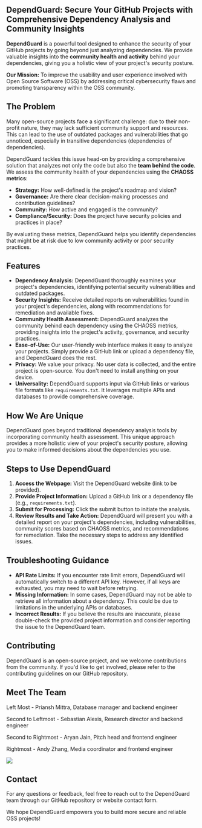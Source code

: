 ## DependGuard: Secure Your GitHub Projects with Comprehensive Dependency Analysis and Community Insights

**DependGuard** is a powerful tool designed to enhance the security of your GitHub projects by going beyond just analyzing dependencies. We provide valuable insights into the **community health and activity** behind your dependencies, giving you a holistic view of your project's security posture. 

**Our Mission:** To improve the usability and user experience involved with Open Source Software (OSS) by addressing critical cybersecurity flaws and promoting transparency within the OSS community.

## The Problem

Many open-source projects face a significant challenge: due to their non-profit nature, they may lack sufficient community support and resources. This can lead to the use of outdated packages and vulnerabilities that go unnoticed, especially in transitive dependencies (dependencies of dependencies). 

DependGuard tackles this issue head-on by providing a comprehensive solution that analyzes not only the code but also the **team behind the code**. We assess the community health of your dependencies using the **CHAOSS metrics**:

- **Strategy:** How well-defined is the project's roadmap and vision?
- **Governance:** Are there clear decision-making processes and contribution guidelines?
- **Community:** How active and engaged is the community?
- **Compliance/Security:** Does the project have security policies and practices in place?

By evaluating these metrics, DependGuard helps you identify dependencies that might be at risk due to low community activity or poor security practices.

## Features

- **Dependency Analysis:** DependGuard thoroughly examines your project's dependencies, identifying potential security vulnerabilities and outdated packages.
- **Security Insights:** Receive detailed reports on vulnerabilities found in your project's dependencies, along with recommendations for remediation and available fixes.
- **Community Health Assessment:** DependGuard analyzes the community behind each dependency using the CHAOSS metrics, providing insights into the project's activity, governance, and security practices.
- **Ease-of-Use:** Our user-friendly web interface makes it easy to analyze your projects. Simply provide a GitHub link or upload a dependency file, and DependGuard does the rest.
- **Privacy:** We value your privacy. No user data is collected, and the entire project is open-source. You don't need to install anything on your device.
- **Universality:** DependGuard supports input via GitHub links or various file formats like `requirements.txt`. It leverages multiple APIs and databases to provide comprehensive coverage.

## How We Are Unique

DependGuard goes beyond traditional dependency analysis tools by incorporating community health assessment. This unique approach provides a more holistic view of your project's security posture, allowing you to make informed decisions about the dependencies you use.

## Steps to Use DependGuard

1. **Access the Webpage:** Visit the DependGuard website (link to be provided).
2. **Provide Project Information:** Upload a GitHub link or a dependency file (e.g., `requirements.txt`).
3. **Submit for Processing:** Click the submit button to initiate the analysis.
4. **Review Results and Take Action:** DependGuard will present you with a detailed report on your project's dependencies, including vulnerabilities, community scores based on CHAOSS metrics, and recommendations for remediation. Take the necessary steps to address any identified issues.

## Troubleshooting Guidance

- **API Rate Limits:** If you encounter rate limit errors, DependGuard will automatically switch to a different API key. However, if all keys are exhausted, you may need to wait before retrying.
- **Missing Information:** In some cases, DependGuard may not be able to retrieve all information about a dependency. This could be due to limitations in the underlying APIs or databases.
- **Incorrect Results:** If you believe the results are inaccurate, please double-check the provided project information and consider reporting the issue to the DependGuard team.

## Contributing

DependGuard is an open-source project, and we welcome contributions from the community. If you'd like to get involved, please refer to the contributing guidelines on our GitHub repository.

## Meet The Team
Left Most - Priansh Mittra, Database manager and backend engineer

Second to Leftmost - Sebastian Alexis, Research director and backend engineer

Second to Rightmost - Aryan Jain, Pitch head and frontend engineer

Rightmost - Andy Zhang, Media coordinator and frontend engineer

![](https://cdn.discordapp.com/attachments/1203566081030094858/1221582275225850028/IMG_6726.jpg?ex=66131a26&is=6600a526&hm=6a89f05cb66cd89aee09fe19338536f31375fcbaa89f113ff0cbb787efea1a5b&)

## Contact

For any questions or feedback, feel free to reach out to the DependGuard team through our GitHub repository or website contact form.

We hope DependGuard empowers you to build more secure and reliable OSS projects!
